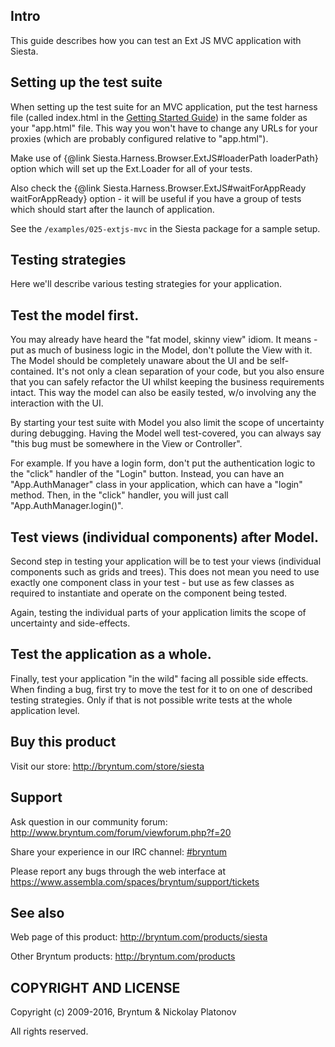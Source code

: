 Intro
---------

This guide describes how you can test an Ext JS MVC application with Siesta.

Setting up the test suite
---------

When setting up the test suite for an MVC application, put the test harness file (called index.html in the 
<a href="#!/guide/siesta_getting_started">Getting Started Guide</a>) in the same folder as your "app.html" file.
This way you won't have to change any URLs for your proxies (which are probably configured relative to "app.html").

Make use of {@link Siesta.Harness.Browser.ExtJS#loaderPath loaderPath} option which will set up the Ext.Loader for all of your tests. 

Also check the {@link Siesta.Harness.Browser.ExtJS#waitForAppReady waitForAppReady} option - it will be useful if you have a group of tests which should start
after the launch of application.

See the `/examples/025-extjs-mvc` in the Siesta package for a sample setup.

Testing strategies
---------

Here we'll describe various testing strategies for your application.


Test the model first.
---------

You may already have heard the "fat model, skinny view" idiom. It means - put as much of business logic in the Model, don't pollute the View with it.
The Model should be completely unaware about the UI and be self-contained. It's not only a clean separation of your code, but you also ensure that you can safely
refactor the UI whilst keeping the business requirements intact. This way the model can also be easily tested, w/o involving any the interaction with the UI.

By starting your test suite with Model you also limit the scope of uncertainty during debugging. Having the Model well test-covered, you can always say 
"this bug must be somewhere in the View or Controller". 

For example. If you have a login form, don't put the authentication logic to the "click" handler of the "Login" button.
Instead, you can have an "App.AuthManager" class in your application, which can have a "login" method.
Then, in the "click" handler, you will just call "App.AuthManager.login()".  


Test views (individual components) after Model.
---------

Second step in testing your application will be to test your views (individual components such as grids and trees). This does not mean you need to use exactly one component class in your test - 
but use as few classes as required to instantiate and operate on the component being tested. 

Again, testing the individual parts of your application limits the scope of uncertainty and side-effects.


Test the application as a whole.
---------

Finally, test your application "in the wild" facing all possible side effects. When finding a bug, first try to move the test for it to on one of described testing strategies.
Only if that is not possible write tests at the whole application level.


Buy this product
---------

Visit our store: <http://bryntum.com/store/siesta>


Support
---------

Ask question in our community forum: <http://www.bryntum.com/forum/viewforum.php?f=20>

Share your experience in our IRC channel: [#bryntum](http://webchat.freenode.net/?randomnick=1&channels=bryntum&prompt=1)

Please report any bugs through the web interface at <https://www.assembla.com/spaces/bryntum/support/tickets>


See also
---------

Web page of this product: <http://bryntum.com/products/siesta>

Other Bryntum products: <http://bryntum.com/products>


COPYRIGHT AND LICENSE
---------

Copyright (c) 2009-2016, Bryntum & Nickolay Platonov

All rights reserved.